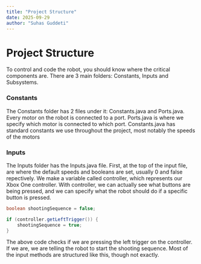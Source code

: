 ```yaml
---
title: "Project Structure"
date: 2025-09-29
author: "Suhas Guddeti"
---
```


# Project Structure

To control and code the robot, you should know where the critical components are. There are 3 main folders: Constants, Inputs and Subsystems.

### Constants

The Constants folder has 2 files under it: Constants.java and Ports.java. Every motor on the robot is connected to a port. Ports.java is where we specify which motor is connected to which port. Constants.java has standard constants we use throughout the project, most notably the speeds of the motors

### Inputs

The Inputs folder has the Inputs.java file. First, at the top of the input file, are where the default speeds and booleans are set, usually 0 and false repectively. We make a variable called controller, which represents our Xbox One controller. With controller, we can actually see what buttons are being pressed, and we can specify what the robot should do if a specific button is pressed. 

```java
boolean shootingSequence = false;

if (controller.getLeftTrigger()) {
    shootingSequence = true;
}
```

The above code checks if we are pressing the left trigger on the controller. If we are, we are telling the robot to start the shooting sequence. Most of the input methods are structured like this, though not exactly.